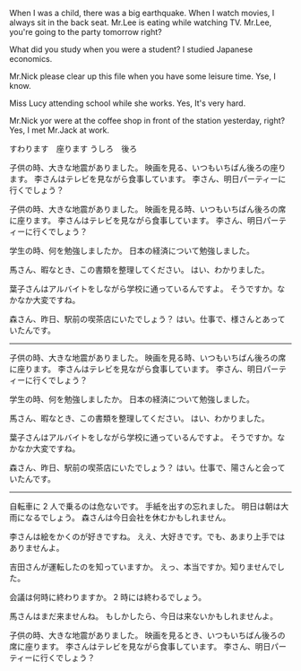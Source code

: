 When I was a child, there was a big earthquake.
When I watch movies, I always sit in the back seat.
Mr.Lee is eating while watching TV.
Mr.Lee, you're going to the party tomorrow right?

What did you study when you were a student?
I studied Japanese economics.

Mr.Nick please clear up this file when you have some leisure time.
Yse, I know.

Miss Lucy attending school while she works.
Yes, It's very hard.

Mr.Nick yor were at the coffee shop in front of the station yesterday, right?
Yes, I met Mr.Jack at work.

すわります　座ります
うしろ　後ろ

子供の時、大きな地震がありました。
映画を見る、いつもいちばん後ろの座ります。
李さんはテレビを見ながら食事しています。
李さん、明日パーティーに行くでしょう？

子供の時、大きな地震がありました。
映画を見る時、いつもいちばん後ろの席に座ります。
李さんはテレビを見ながら食事しています。
李さん、明日パーティーに行くでしょう？

学生の時、何を勉強しましたか。
日本の経済について勉強しました。

馬さん、暇なとき、この書類を整理してください。
はい、わかりました。

葉子さんはアルバイトをしながら学校に通っているんですよ。
そうですか。なかなか大変ですね。

森さん、昨日、駅前の喫茶店にいたでしょう？
はい。仕事で、様さんとあっていたんです。

---

子供の時、大きな地震がありました。
映画を見る時、いつもいちばん後ろの席に座ります。
李さんはテレビを見ながら食事しています。
李さん、明日パーティーに行くでしょう？

学生の時、何を勉強しましたか。
日本の経済について勉強しました。

馬さん、暇なとき、この書類を整理してください。
はい、わかりました。

葉子さんはアルバイトをしながら学校に通っているんですよ。
そうですか。なかなか大変ですね。

森さん、昨日、駅前の喫茶店にいたでしょう？
はい。仕事で、陽さんと会っていたんです。

---

自転車に 2 人で乗るのは危ないです。
手紙を出すの忘れました。
明日は朝は大雨になるでしょう。
森さんは今日会社を休むかもしれません。

李さんは絵をかくのが好きですね。
ええ、大好きです。でも、あまり上手ではありませんよ。

吉田さんが運転したのを知っていますか。
えっ、本当ですか。知りませんでした。

会議は何時に終わりますか。
2 時には終わるでしょう。

馬さんはまだ来ませんね。
もしかしたら、今日は来ないかもしれませんよ。

子供の時、大きな地震がありました。
映画を見るとき、いつもいちばん後ろの席に座ります。
李さんはテレビを見ながら食事しています。
李さん、明日パーティーに行くでしょう？
